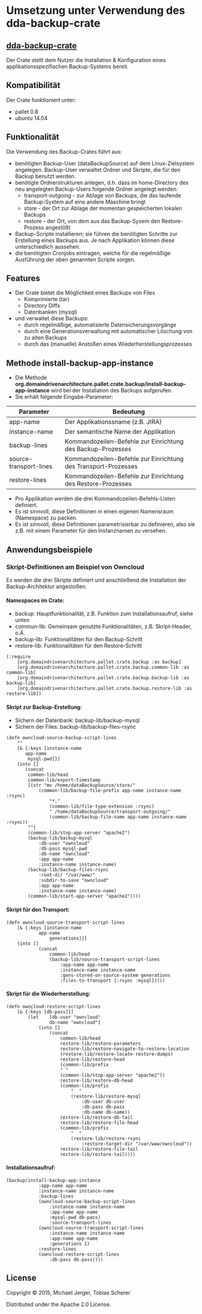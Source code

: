 # Umsetzung unter Verwendung des dda-backup-crate


## [dda-backup-crate](https://github.com/DomainDrivenArchitecture/dda-backup-crate)
Der Crate stellt dem Nutzer die Installation & Konfiguration eines applikationsspezifischen Backup-Systems bereit.

## Kompatibilität
Der Crate funktioniert unter:
 * pallet 0.8
 * ubuntu 14.04

## Funktionalität
Die Verwendung des Backup-Crates führt aus:
* benötigten Backup-User (dataBackupSource) auf dem Linux-Zielsystem angelegen. Backup-User verwaltet Ordner und Skripte, die für den Backup benutzt werden.
* benötigte Ordnerstrukturen anlegen, d.h. dass im home-Directory des neu angelegten Backup-Users folgende Ordner angelegt werden:
  * transport-outgoing - zur Ablage von Backups, die das laufende Backup-System auf eine andere Maschine bringt
  * store - der Ort zur Ablage der momentan gespeicherten lokalen Backups
  * restore - der Ort, von dem aus das Backup-Sysem den Restore-Prozess angestößt
* Backup-Scripte installieren; sie führen die benötigten Schritte zur Erstellung eines Backups aus. Je nach Applikation können diese unterschiedlich aussehen.
* die benötigten Cronjobs eintragen, welche für die regelmäßige Ausführung der oben genannten Scripte sorgen.

 
## Features
* Der Crate bietet die Möglichkeit eines Backups von Files
   * Komprimierte (tar)
   * Directory Diffs
   * Datenbanken (mysql)
* und verwaltet diese Backups:
   * durch regelmäßige, automatisierte Datensicherungsvorgänge
   * durch eine Generationsverwaltung mit automatischer Löschung von zu alten Backups 
   * durch das (manuelle) Anstoßen eines Wiederherstellungsprozesses

## Methode install-backup-app-instance

* Die Methode **org.domaindrivenarchitecture.pallet.crate.backup/install-backup-app-instance** wird bei der Installation des Backups aufgerufen.
* Sie erhält folgende Eingabe-Parameter:

| Parameter       	| Bedeutung     |
| --------------- 	|-------------|
| app-name        	| Der Applikationssname (z.B. JIRA) |
| instance-name  	| Der semantische Name der Applikation |
| backup-lines   	| Kommandozeilen-Befehle zur Einrichtung des Backup-Prozesses  |
| source-transport-lines | Kommandozeilen-Befehle zur Einrichtung des Transport-Prozesses |
| restore-lines 	| Kommandozeilen-Befehle zur Einrichtung des Restore-Prozesses |
 
* Pro Applikation werden die drei Kommandozeilen-Befehls-Listen definiert.
* Es ist sinnvoll, diese Definitionen in einen eigenen Namensraum (Namespace) zu packen.
* Es ist sinnvoll, diese Definitionen parametrisierbar zu definieren, also sie z.B. mit einem Parameter für den Instanznamen zu versehen.  


 
## Anwendungsbeispiele

### Skript-Definitionen am Beispiel von Owncloud
Es werden die drei Skripte definiert und anschließend die Installation der Backup-Architektur angestoßen.

#### Namespaces im Crate:
* backup: Hauptfunktionalität, z.B. Funktion zum Installationsaufruf, siehe unten
* commun-lib: Gemeinsam genutzte Funktionalitäten, z.B. Skript-Header, o.Ä.
* backup-lib: Funktionalitäten für den Backup-Schritt
* restore-lib: Funktionalitäten für den Restore-Schritt

```
(:require
	[org.domaindrivenarchitecture.pallet.crate.backup :as backup]
	[org.domaindrivenarchitecture.pallet.crate.backup.common-lib :as common-lib]
	[org.domaindrivenarchitecture.pallet.crate.backup.backup-lib :as backup-lib]
	[org.domaindrivenarchitecture.pallet.crate.backup.restore-lib :as restore-lib])
```

#### Skript zur Backup-Erstellung: 

* Sichern der Datenbank: backup-lib/backup-mysql
* Sichern der Files: backup-lib/backup-files-rsync

```  
(defn owncloud-source-backup-script-lines
    ""
    [& {:keys [instance-name
       app-name
        mysql-pwd]}]
    (into [] 
       (concat 
        common-lib/head
        common-lib/export-timestamp
        [(str "mv /home/dataBackupSource/store/"
       	    (common-lib/backup-file-prefix app-name instance-name :rsync)
             	"*."
              	(common-lib/file-type-extension :rsync)
               	" /home/dataBackupSource/transport-outgoing/"
               	(common-lib/backup-file-name app-name instance-name :rsync))
       	""]
        (common-lib/stop-app-server "apache2")         
       	(backup-lib/backup-mysql 
       	    :db-user "owncloud" 
            :db-pass mysql-pwd 
            :db-name "owncloud" 
            :app app-name
            :instance-name instance-name)
        (backup-lib/backup-files-rsync
            :root-dir "/var/www/" 
            :subdir-to-save "owncloud"
            :app app-name 
            :instance-name instance-name) 
        (common-lib/start-app-server "apache2"))))
```

#### Skript für den Transport:
```
(defn owncloud-source-transport-script-lines
	[& {:keys [instance-name
       		app-name
             	generations]}]
  	(into [] 
        	(concat 
          		common-lib/head
          		(backup-lib/source-transport-script-lines 
            		:app-name app-name
            		:instance-name instance-name 
            		:gens-stored-on-source-system generations 
            		:files-to-transport [:rsync :mysql]))))
```

#### Skript für die Wiederherstellung:
```
(defn owncloud-restore-script-lines
	[& {:keys [db-pass]}]
  		(let 	[db-user "owncloud"
        		db-name "owncloud"]
    		(into [] 
          		(concat 
            		common-lib/head
            		restore-lib/restore-parameters
            		restore-lib/restore-navigate-to-restore-location
            		(restore-lib/restore-locate-restore-dumps)
            		restore-lib/restore-head
            		(common-lib/prefix
              		" "
              		(common-lib/stop-app-server "apache2"))            
            		restore-lib/restore-db-head
            		(common-lib/prefix
              			"  "
              			(restore-lib/restore-mysql 
                			:db-user db-user 
                			:db-pass db-pass 
                			:db-name db-name))
            		restore-lib/restore-db-tail
            		restore-lib/restore-file-head
            		(common-lib/prefix
              			"  " 
              			(restore-lib/restore-rsync
                			:restore-target-dir "/var/www/owncloud"))
            		restore-lib/restore-file-tail
            		restore-lib/restore-tail))))
```
  
#### Installationsaufruf:

```  
(backup/install-backup-app-instance
           	:app-name app-name 
           	:instance-name instance-name
           	:backup-lines 
           	(owncloud-source-backup-script-lines
                :instance-name instance-name
                :app-name app-name
                :mysql-pwd db-pass)
                :source-transport-lines 
           	(owncloud-source-transport-script-lines 
                :instance-name instance-name
                :app-name app-name
                :generations 1)
           	:restore-lines
           	(owncloud-restore-script-lines 
             	:db-pass db-pass))))
```
  
  

## License

Copyright © 2015, Michael Jerger, Tobias Scherer

Distributed under the Apache 2.0 License.
